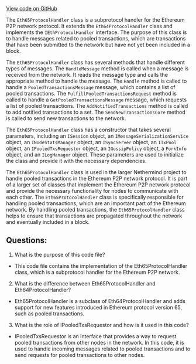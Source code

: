 [View code on GitHub](https://github.com/NethermindEth/nethermind/src/Nethermind/Nethermind.Network/P2P/Subprotocols/Eth/V65/Eth65ProtocolHandler.cs)

The `Eth65ProtocolHandler` class is a subprotocol handler for the Ethereum P2P network protocol. It extends the `Eth64ProtocolHandler` class and implements the `IEthProtocolHandler` interface. The purpose of this class is to handle messages related to pooled transactions, which are transactions that have been submitted to the network but have not yet been included in a block. 

The `Eth65ProtocolHandler` class has several methods that handle different types of messages. The `HandleMessage` method is called when a message is received from the network. It reads the message type and calls the appropriate method to handle the message. The `Handle` method is called to handle a `PooledTransactionsMessage` message, which contains a list of pooled transactions. The `FulfillPooledTransactionsRequest` method is called to handle a `GetPooledTransactionsMessage` message, which requests a list of pooled transactions. The `AddNotifiedTransactions` method is called to add notified transactions to a set. The `SendNewTransactionsCore` method is called to send new transactions to the network.

The `Eth65ProtocolHandler` class has a constructor that takes several parameters, including an `ISession` object, an `IMessageSerializationService` object, an `INodeStatsManager` object, an `ISyncServer` object, an `ITxPool` object, an `IPooledTxsRequestor` object, an `IGossipPolicy` object, a `ForkInfo` object, and an `ILogManager` object. These parameters are used to initialize the class and provide it with the necessary dependencies.

The `Eth65ProtocolHandler` class is used in the larger Nethermind project to handle pooled transactions in the Ethereum P2P network protocol. It is part of a larger set of classes that implement the Ethereum P2P network protocol and provide the necessary functionality for nodes to communicate with each other. The `Eth65ProtocolHandler` class is specifically responsible for handling pooled transactions, which are an important part of the Ethereum network. By handling pooled transactions, the `Eth65ProtocolHandler` class helps to ensure that transactions are propagated throughout the network and eventually included in a block.
## Questions: 
 1. What is the purpose of this code file?
- This code file contains the implementation of the Eth65ProtocolHandler class, which is a subprotocol handler for the Ethereum P2P network.

2. What is the difference between Eth65ProtocolHandler and Eth64ProtocolHandler?
- Eth65ProtocolHandler is a subclass of Eth64ProtocolHandler and adds support for new features introduced in Ethereum protocol version 65, such as pooled transactions.

3. What is the role of IPooledTxsRequestor and how is it used in this code?
- IPooledTxsRequestor is an interface that provides a way to request pooled transactions from other nodes in the network. In this code, it is used to handle incoming messages related to pooled transactions and to send requests for pooled transactions to other nodes.